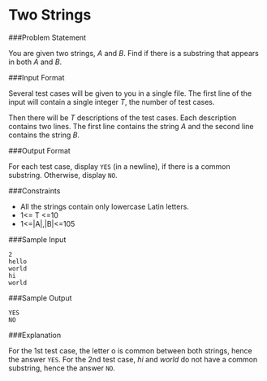 Two Strings
============
###Problem Statement

You are given two strings, *A* and *B*. Find if there is a substring that appears in both *A* and *B*.

###Input Format

Several test cases will be given to you in a single file. The first line of the input will contain a single integer *T*, the number of test cases.

Then there will be *T* descriptions of the test cases. Each description contains two lines. The first line contains the string *A* and the second line contains the string *B*.

###Output Format

For each test case, display `YES` (in a newline), if there is a common substring. Otherwise, display `NO`.

###Constraints

* All the strings contain only lowercase Latin letters.
* 1<= T <=10
* 1<=|A|,|B|<=105

###Sample Input
```
2
hello
world
hi
world
```
###Sample Output
```
YES
NO
```
###Explanation

For the 1st test case, the letter o is common between both strings, hence the answer `YES`. 
For the 2nd test case, *hi* and *world* do not have a common substring, hence the answer `NO`.